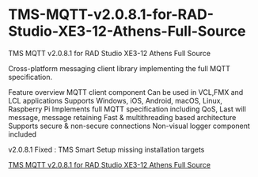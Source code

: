 # TMS-MQTT-v2.0.8.1-for-RAD-Studio-XE3-12-Athens-Full-Source
TMS MQTT v2.0.8.1 for RAD Studio XE3-12 Athens Full Source 

Cross-platform messaging client library implementing the full MQTT specification.

Feature overview
MQTT client component
Can be used in VCL,FMX and LCL applications
Supports Windows, iOS, Android, macOS, Linux, Raspberry Pi
Implements full MQTT specification including QoS, Last will message, message retaining
Fast & multithreading based architecture
Supports secure & non-secure connections
Non-visual logger component included

v2.0.8.1
Fixed : TMS Smart Setup missing installation targets

[TMS MQTT v2.0.8.1 for RAD Studio XE3-12 Athens Full Source](https://developer.team/delphi/34914-tms-mqtt-v2081-for-rad-studio-xe3-12-athens-full-source.html)

